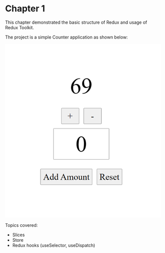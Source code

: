 # Chapter 1

This chapter demonstrated the basic structure of Redux and usage of Redux Toolkit.

The project is a simple Counter application as shown below:

![Counter](/public/screen-capture.png)

Topics covered:
* Slices
* Store
* Redux hooks (useSelector, useDispatch)
